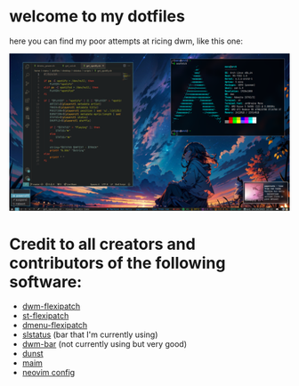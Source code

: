 # welcome to my dotfiles
here you can find my poor attempts at ricing dwm, like this one:

![epic rice](screenshots/crap.png)

# Credit to all creators and contributors of the following software:

- [dwm-flexipatch](https://github.com/bakkeby/dwm-flexipatch)
- [st-flexipatch](https://github.com/bakkeby/st-flexipatch)
- [dmenu-flexipatch](https://github.com/bakkeby/dmenu-flexipatch)
- [slstatus](https://tools.suckless.org/slstatus/) (bar that I'm currently using)
- [dwm-bar](https://github.com/joestandring/dwm-bar) (not currently using but very good)
- [dunst](https://github.com/dunst-project/dunst)
- [maim](https://github.com/naelstrof/maim)
- [neovim config](https://www.youtube.com/watch?v=w7i4amO_zaE)
